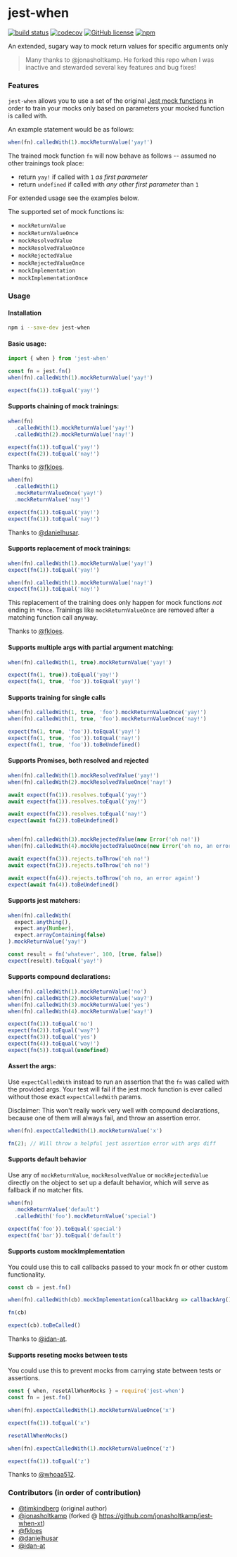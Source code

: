 # jest-when

[![build status](https://travis-ci.org/timkindberg/jest-when.svg?branch=master)](https://travis-ci.org/timkindberg/jest-when)
[![codecov](https://codecov.io/gh/timkindberg/jest-when/branch/master/graph/badge.svg)](https://codecov.io/gh/timkindberg/jest-when)
[![GitHub license](https://img.shields.io/github/license/timkindberg/jest-when.svg)](https://github.com/timkindberg/jest-when/blob/master/LICENSE)
[![npm](https://img.shields.io/npm/v/jest-when.svg)](https://www.npmjs.com/package/jest-when)

An extended, sugary way to mock return values for specific arguments only

> Many thanks to @jonasholtkamp. He forked this repo when I was inactive and stewarded several key features and bug fixes!

### Features
`jest-when` allows you to use a set of the original
[Jest mock functions](https://facebook.github.io/jest/docs/en/mock-function-api) in order to train
your mocks only based on parameters your mocked function is called with.

An example statement would be as follows:

```javascript
when(fn).calledWith(1).mockReturnValue('yay!')
```

The trained mock function `fn` will now behave as follows -- assumed no other trainings took place:
* return `yay!` if called with `1` _as first parameter_
* return `undefined` if called with _any other first parameter_ than `1`

For extended usage see the examples below.

The supported set of mock functions is:
* `mockReturnValue`
* `mockReturnValueOnce`
* `mockResolvedValue`
* `mockResolvedValueOnce`
* `mockRejectedValue`
* `mockRejectedValueOnce`
* `mockImplementation`
* `mockImplementationOnce`

### Usage

#### Installation
```bash
npm i --save-dev jest-when
```

#### Basic usage:
```javascript
import { when } from 'jest-when'

const fn = jest.fn()
when(fn).calledWith(1).mockReturnValue('yay!')

expect(fn(1)).toEqual('yay!')
```

#### Supports chaining of mock trainings:
```javascript
when(fn)
  .calledWith(1).mockReturnValue('yay!')
  .calledWith(2).mockReturnValue('nay!')

expect(fn(1)).toEqual('yay!')
expect(fn(2)).toEqual('nay!')
```
Thanks to [@fkloes](https://github.com/fkloes).

```javascript
when(fn)
  .calledWith(1)
  .mockReturnValueOnce('yay!')
  .mockReturnValue('nay!')

expect(fn(1)).toEqual('yay!')
expect(fn(1)).toEqual('nay!')
```
Thanks to [@danielhusar](https://github.com/danielhusar).

#### Supports replacement of mock trainings:
```javascript
when(fn).calledWith(1).mockReturnValue('yay!')
expect(fn(1)).toEqual('yay!')

when(fn).calledWith(1).mockReturnValue('nay!')
expect(fn(1)).toEqual('nay!')
```
This replacement of the training does only happen for mock functions _not_ ending in `*Once`.
Trainings like `mockReturnValueOnce` are removed after a matching function call anyway.

Thanks to [@fkloes](https://github.com/fkloes).

#### Supports multiple args with partial argument matching:
```javascript
when(fn).calledWith(1, true).mockReturnValue('yay!')

expect(fn(1, true)).toEqual('yay!')
expect(fn(1, true, 'foo')).toEqual('yay!')
```

#### Supports training for single calls
```javascript
when(fn).calledWith(1, true, 'foo').mockReturnValueOnce('yay!')
when(fn).calledWith(1, true, 'foo').mockReturnValueOnce('nay!')

expect(fn(1, true, 'foo')).toEqual('yay!')
expect(fn(1, true, 'foo')).toEqual('nay!')
expect(fn(1, true, 'foo')).toBeUndefined()
```

#### Supports Promises, both resolved and rejected
```javascript
when(fn).calledWith(1).mockResolvedValue('yay!')
when(fn).calledWith(2).mockResolvedValueOnce('nay!')

await expect(fn(1)).resolves.toEqual('yay!')
await expect(fn(1)).resolves.toEqual('yay!')

await expect(fn(2)).resolves.toEqual('nay!')
expect(await fn(2)).toBeUndefined()


when(fn).calledWith(3).mockRejectedValue(new Error('oh no!'))
when(fn).calledWith(4).mockRejectedValueOnce(new Error('oh no, an error again!'))

await expect(fn(3)).rejects.toThrow('oh no!')
await expect(fn(3)).rejects.toThrow('oh no!')

await expect(fn(4)).rejects.toThrow('oh no, an error again!')
expect(await fn(4)).toBeUndefined()
```

#### Supports jest matchers:
```javascript
when(fn).calledWith(
  expect.anything(),
  expect.any(Number),
  expect.arrayContaining(false)
).mockReturnValue('yay!')

const result = fn('whatever', 100, [true, false])
expect(result).toEqual('yay!')
```

#### Supports compound declarations:
```javascript
when(fn).calledWith(1).mockReturnValue('no')
when(fn).calledWith(2).mockReturnValue('way?')
when(fn).calledWith(3).mockReturnValue('yes')
when(fn).calledWith(4).mockReturnValue('way!')

expect(fn(1)).toEqual('no')
expect(fn(2)).toEqual('way?')
expect(fn(3)).toEqual('yes')
expect(fn(4)).toEqual('way!')
expect(fn(5)).toEqual(undefined)
```

#### Assert the args:

Use `expectCalledWith` instead to run an assertion that the `fn` was called with the provided
args. Your test will fail if the jest mock function is ever called without those exact
`expectCalledWith` params.

Disclaimer: This won't really work very well with compound declarations, because one of them will
always fail, and throw an assertion error.
```javascript
when(fn).expectCalledWith(1).mockReturnValue('x')

fn(2); // Will throw a helpful jest assertion error with args diff
```

#### Supports default behavior

Use any of `mockReturnValue`, `mockResolvedValue` or `mockRejectedValue` directly on the object
to set up a default behavior, which will serve as fallback if no matcher fits.

```javascript
when(fn)
  .mockReturnValue('default')
  .calledWith('foo').mockReturnValue('special')

expect(fn('foo')).toEqual('special')
expect(fn('bar')).toEqual('default')
```

#### Supports custom mockImplementation

You could use this to call callbacks passed to your mock fn or other custom functionality.

```javascript
const cb = jest.fn()

when(fn).calledWith(cb).mockImplementation(callbackArg => callbackArg())

fn(cb)

expect(cb).toBeCalled()
```

Thanks to [@idan-at](https://github.com/idan-at).

#### Supports reseting mocks between tests

You could use this to prevent mocks from carrying state between tests or assertions.

```javascript
const { when, resetAllWhenMocks } = require('jest-when')
const fn = jest.fn()

when(fn).expectCalledWith(1).mockReturnValueOnce('x')

expect(fn(1)).toEqual('x')

resetAllWhenMocks()

when(fn).expectCalledWith(1).mockReturnValueOnce('z')

expect(fn(1)).toEqual('z')
```

Thanks to [@whoaa512](https://github.com/whoaa512).


### Contributors (in order of contribution)
* [@timkindberg](https://github.com/timkindberg/) (original author)
* [@jonasholtkamp](https://github.com/jonasholtkamp) (forked @ https://github.com/jonasholtkamp/jest-when-xt)
* [@fkloes](https://github.com/fkloes)
* [@danielhusar](https://github.com/danielhusar)
* [@idan-at](https://github.com/idan-at)

